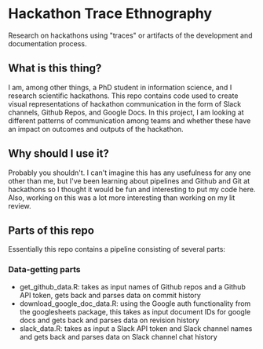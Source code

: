 # Hackathon Trace Ethnography

Research on hackathons using "traces" or artifacts of the development and documentation process.  

## What is this thing?
I am, among other things, a PhD student in information science, and I research scientific hackathons.  This repo contains code used to create visual representations of hackathon communication in the form of Slack channels, Github Repos, and Google Docs.  In this project, I am looking at different patterns of communication among teams and whether these have an impact on outcomes and outputs of the hackathon.

## Why should I use it?
Probably you shouldn't.  I can't imagine this has any usefulness for any one other than me, but I've been learning about pipelines and Github and Git at hackathons so I thought it would be fun and interesting to put my code here.  Also, working on this was a lot more interesting than working on my lit review.

## Parts of this repo
Essentially this repo contains a pipeline consisting of several parts:

### Data-getting parts
* get_github_data.R: takes as input names of Github repos and a Github API token, gets back and parses data on commit history
* download_google_doc_data.R: using the Google auth functionality from the googlesheets package, this takes as input document IDs for google docs and gets back and parses data on revision history
* slack_data.R: takes as input a Slack API token and Slack channel names and gets back and parses data on Slack channel chat history


